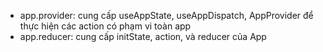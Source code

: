 - app.provider: cung cấp useAppState, useAppDispatch, AppProvider để thực hiện các action có phạm vi toàn app
- app.reducer: cung cấp initState, action, và reducer của App
